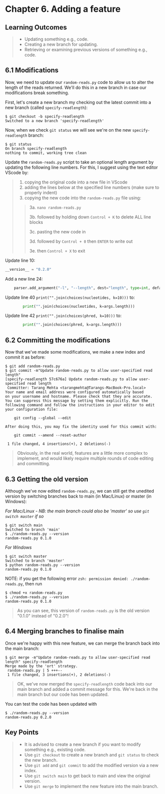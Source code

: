 # Chapter 6. Adding a feature

## Learning Outcomes
> - Updating something e.g., code.
> - Creating a new branch for updating. 
> - Retrieving or examining previous versions of something e.g., code.

## 6.1 Modifications

Now, we need to update our `random-reads.py` code to allow us to alter the length of the reads returned.
We'll do this in a new branch in case our modifications break something.

First, let's create a new branch my checking out the latest commit into a new branch (called `specify-readlength`):

~~~console
$ git checkout -b specify-readlength
Switched to a new branch 'specify-readlength'
~~~

Now, when we check `git status` we will see we're on the new `specify-readlength` branch:

~~~console
$ git status
On branch specify-readlength
nothing to commit, working tree clean
~~~

Update the `random-reads.py` script to take an optional length argument by updating the following line numbers.
For this, I suggest using the text editor VScode by: 
> 1. copying the original code into a new file in VScode
> 2. adding the lines below at the specified line numbers (make sure to properly indent)
> 3. copying the new code into the `random-reads.py` file using:
>> 3a. `nano random-reads.py`
>> 
>> 3b. followed by holding down `Control + K` to delete ALL line blocks
>> 
>> 3c. pasting the new code in
>> 
>> 3d. followed by `Control + 0` then `ENTER` to write out
>> 
>> 3e. then `Control + X` to exit 

Update line 10:

~~~python
__version__ = "0.2.0"
~~~

Add a new line 24:

~~~python
    parser.add_argument("-l", "--length", dest="length", type=int, default = "100", metavar="N", help="Read length to yield")
~~~

Update line 40 `print("".join(choices(nucleotides, k=10)))` to:

~~~python
        print("".join(choices(nucleotides, k=args.length)))
~~~

Update line 42 `print("".join(choices(phred, k=10)))` to:

~~~python
        print("".join(choices(phred, k=args.length)))
~~~

## 6.2 Committing the modifications

Now that we've made some modifications, we make a new index and commit it as before:

~~~console
$ git add random-reads.py
$ git commit -m"Update random-reads.py to allow user-specified read length"
[specify-readlength 57c676a] Update random-reads.py to allow user-specified read length
 Committer: Tarang Mehta <tarangmehta@Tarangs-MacBook-Pro.local>
Your name and email address were configured automatically based
on your username and hostname. Please check that they are accurate.
You can suppress this message by setting them explicitly. Run the
following command and follow the instructions in your editor to edit
your configuration file:

    git config --global --edit

After doing this, you may fix the identity used for this commit with:

    git commit --amend --reset-author

 1 file changed, 4 insertions(+), 2 deletions(-)
~~~

> Obviously, in the real world, features are a little more complex to implement, and would likely require multiple rounds of code editing and committing.

## 6.3 Getting the old version

Although we've now edited `random-reads.py`, we can still get the unedited version by switching branches back to main (in Mac/Linux) or master (in Windows):

*For Mac/Linux - NB: the main branch could also be 'master' so use `git switch master` if so*
~~~console
$ git switch main
Switched to branch 'main'
$ ./random-reads.py --version
random-reads.py 0.1.0
~~~

*For Windows*
~~~console
$ git switch master
Switched to branch 'master'
$ python random-reads.py --version
random-reads.py 0.1.0
~~~

NOTE: if you get the following error `zsh: permission denied: ./random-reads.py`, then run
~~~console
$ chmod +x random-reads.py
$ ./random-reads.py --version
random-reads.py 0.1.0
~~~

> As you can see, this version of `random-reads.py` is the old version "0.1.0" instead of "0.2.0"!

## 6.4 Merging branches to finalise main

Once we're happy with this new feature, we can merge the branch back into the main branch:

~~~console
$ git merge -m"Update random-reads.py to allow user-specified read length" specify-readlength
Merge made by the 'ort' strategy.
 random-reads.py | 5 +++--
 1 file changed, 3 insertions(+), 2 deletions(-)
~~~

<!-- ~~~console -->
<!-- $ git merge specify-readlength -->
<!-- Updating 0200bb9..a2fe48f -->
<!-- Fast-forward -->
<!--  random-reads.py | 5 +++-- -->
<!--  1 file changed, 3 insertions(+), 2 deletions(-) -->
<!-- ~~~ -->

<!-- Depending on versions, you may get thrown into vim with the message "Please enter a commit message to explain why this merge is necessary, especially if it merges an updated upstream into a topic branch." At this point do the following in vim: -->


<!-- > 1. Press `i` (i for insert) -->
<!-- > 2. Write your merge message e.g., `Update random-reads.py to allow user-specified read length` -->
<!-- > Press `esc` (escape) -->
<!-- > Write `:wq` (write & quit) -->
<!-- > Then press `enter` to exit -->



> OK, we've now merged the `specify-readlength` code back into our main branch and added a commit message for this. We're back in the main branch but our code has been updated.


You can test the code has been updated with
~~~console
$ ./random-reads.py --version
random-reads.py 0.2.0
~~~


## Key Points
> - It is advised to create a new branch if you want to modify something e.g., existing code.
> - Use `git checkout` to create a new branch and `git status` to check the new branch.
> - Use `git add` and `git commit` to add the modified version via a new index.
> - Use `git switch main` to get back to main and view the original version.
> - Use `git merge` to implement the new feature into the main branch.
